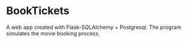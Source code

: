 # BookTickets
A web app created with Flask-SQLAlchemy + Postgresql. The program simulates the movie booking process.
